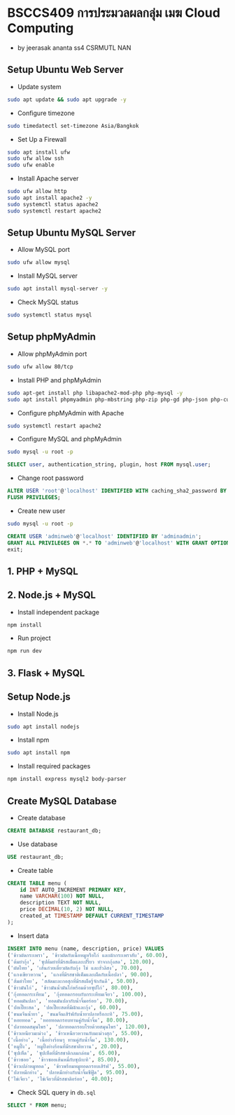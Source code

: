 # BSCCS409 การประมวลผลกลุ่ม เมฆ Cloud Computing
- by jeerasak ananta ss4 CSRMUTL NAN 
## Setup Ubuntu Web Server 
- Update system  
```sh 
sudo apt update && sudo apt upgrade -y
```
- Configure timezone
```sh
sudo timedatectl set-timezone Asia/Bangkok
```

- Set Up a Firewall
```sh
sudo apt install ufw
sudo ufw allow ssh
sudo ufw enable
```
- Install Apache server
```sh 
sudo ufw allow http  
sudo apt install apache2 -y 
sudo systemctl status apache2
sudo systemctl restart apache2 
```

## Setup Ubuntu MySQL Server
- Allow MySQL port 
```sh
sudo ufw allow mysql
```

- Install MySQL server  
```sh
sudo apt install mysql-server -y
```
- Check MySQL status 
```sh 
sudo systemctl status mysql 
```

## Setup phpMyAdmin
- Allow phpMyAdmin port
```sh 
sudo ufw allow 80/tcp
```
- Install PHP and phpMyAdmin
```sh 
sudo apt-get install php libapache2-mod-php php-mysql -y
sudo apt install phpmyadmin php-mbstring php-zip php-gd php-json php-curl -y
```
- Configure phpMyAdmin with Apache
```sh 
sudo systemctl restart apache2
```
- Configure MySQL and phpMyAdmin
```sh 
sudo mysql -u root -p 
```
```sql
SELECT user, authentication_string, plugin, host FROM mysql.user;
```
- Change root password
```sql 
ALTER USER 'root'@'localhost' IDENTIFIED WITH caching_sha2_password BY 'admin2004';
FLUSH PRIVILEGES;
```
- Create new user 
```sh 
sudo mysql -u root -p 
```
```sql
CREATE USER 'adminweb'@'localhost' IDENTIFIED BY 'adminadmin';
GRANT ALL PRIVILEGES ON *.* TO 'adminweb'@'localhost' WITH GRANT OPTION;
exit;
```

## 1. PHP + MySQL  
## 2. Node.js + MySQL
- Install independent package
```sh
npm install 
```
- Run project 
```sh
npm run dev  
```

## 3. Flask + MySQL

## Setup Node.js
- Install Node.js 
```sh
sudo apt install nodejs
```
- Install npm
```sh
sudo apt install npm
```
- Install required packages
```sh
npm install express mysql2 body-parser
```

## Create MySQL Database 
- Create database 
```sql
CREATE DATABASE restaurant_db;
```
- Use database
```sql 
USE restaurant_db;
```
- Create table
```sql
CREATE TABLE menu (
    id INT AUTO_INCREMENT PRIMARY KEY,
    name VARCHAR(100) NOT NULL,
    description TEXT NOT NULL,
    price DECIMAL(10, 2) NOT NULL,
    created_at TIMESTAMP DEFAULT CURRENT_TIMESTAMP
);
```
- Insert data
```sql 
INSERT INTO menu (name, description, price) VALUES 
('ข้าวผัดกระเพรา', 'ข้าวผัดกับเนื้อหมูหรือไก่ และผักกระเพราสับ', 60.00),
('ต้มยำกุ้ง', 'ซุปต้มยำที่มีรสเผ็ดและเปรี้ยว ทำจากกุ้งสด', 120.00),
('ผัดไทย', 'เส้นก๋วยเตี๋ยวผัดกับกุ้ง ไข่ และถั่วลิสง', 70.00),
('แกงเขียวหวาน', 'แกงที่มีรสชาติเค็มและเผ็ดกับเนื้อปลา', 90.00),
('ส้มตำไทย', 'สลัดมะละกอสุกที่มีรสเผ็ดรู้จักกันดี', 50.00),
('ข้าวมันไก่', 'ข้าวมันน้ำมันไก่พร้อมด้วยซุปไก่', 80.00),
('กุ้งทอดกระเทียม', 'กุ้งทอดกรอบกับกระเทียมเจียว', 100.00),
('ทอดมันปลา', 'ทอดมันปลากับน้ำจิ้มอร่อย', 70.00),
('ปอเปี๊ยะสด', 'ปอเปี๊ยะสดที่มีผักและกุ้ง', 60.00),
('ขนมจีนน้ำยา', 'ขนมจีนเสิร์ฟกับน้ำยาปลาหรือกะทิ', 75.00),
('หอยทอด', 'หอยทอดกรอบทานคู่กับน้ำจิ้ม', 80.00),
('ปลาทอดสมุนไพร', 'ปลาทอดกรอบโรยด้วยสมุนไพร', 120.00),
('ข้าวเหนียวมะม่วง', 'ข้าวเหนียวหวานกับมะม่วงสุก', 55.00),
('เนื้อย่าง', 'เนื้อย่างร้อนๆ ทานคู่กับน้ำจิ้ม', 130.00),
('หมูปิ้ง', 'หมูปิ้งย่างร้อนที่มีรสชาติหวาน', 20.00),
('ซุปเห็ด', 'ซุปเห็ดที่มีรสชาติกลมกล่อม', 65.00),
('ข้าวซอย', 'ข้าวซอยเส้นหมี่กับซุปกะทิ', 85.00),
('ข้าวเปล่าหมูทอด', 'ข้าวพร้อมหมูทอดกรอบเสิร์ฟ', 55.00),
('ปลาหมึกย่าง', 'ปลาหมึกย่างกับน้ำจิ้มซีฟู้ด', 95.00),
('ไข่เจียว', 'ไข่เจียวที่มีรสชาติอร่อย', 40.00);
```
- Check SQL query in `db.sql`
```sql
SELECT * FROM menu;
```
